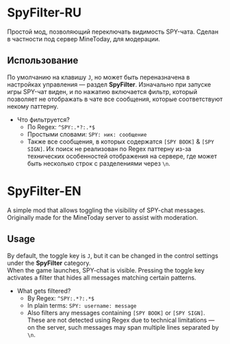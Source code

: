 # SpyFilter-RU
Простой мод, позволяющий переключать видимость SPY-чата.
Сделан в частности под сервер MineToday, для модерации.

## Использование
По умолчанию на клавишу `J`, но может быть переназначена в настройках управления — раздел **SpyFilter**.
Изначально при запуске игры SPY-чат виден, и по нажатию включается фильтр, который позволяет не отображать в чате все сообщения, которые соответствуют некому паттерну.

- Что фильтруется?
  - По Regex: `^SPY:.*?:.*$`
  - Простыми словами: `SPY: ник: сообщение`
  - Также все сообщения, в которых содержатся `[SPY BOOK]` & `[SPY SIGN]`. Их поиск не реализован по Regex паттерну из-за технических особенностей отображения на сервере, где может быть несколько строк с разделениями через `\n`.

# SpyFilter-EN
A simple mod that allows toggling the visibility of SPY-chat messages.  
Originally made for the MineToday server to assist with moderation.

## Usage
By default, the toggle key is `J`, but it can be changed in the control settings under the **SpyFilter** category.  
When the game launches, SPY-chat is visible. Pressing the toggle key activates a filter that hides all messages matching certain patterns.

- What gets filtered?
  - By Regex: `^SPY:.*?:.*$`
  - In plain terms: `SPY: username: message`
  - Also filters any messages containing `[SPY BOOK]` or `[SPY SIGN]`. These are not detected using Regex due to technical limitations — on the server, such messages may span multiple lines separated by `\n`.
